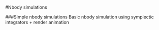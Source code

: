 #Nbody simulations

###Simple nbody simulations
Basic nbody simulation using symplectic integrators + render animation